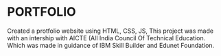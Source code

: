 # PORTFOLIO
Created a protfolio website using HTML, CSS, JS, 
This project was made with an intership with AICTE (All India Council Of Technical Education.
Which was made in guidance of IBM Skill Builder and Edunet Foundation.
